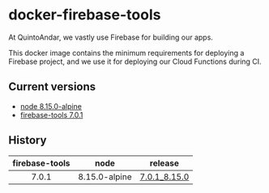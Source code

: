 # docker-firebase-tools

At QuintoAndar, we vastly use Firebase for building our apps.

This docker image contains the minimum requirements for deploying a Firebase project, and we use it for deploying our Cloud Functions during CI.

## Current versions

- [node 8.15.0-alpine](https://github.com/mhart/alpine-node/releases/tag/8.15.0)
- [firebase-tools 7.0.1](https://github.com/firebase/firebase-tools/releases/tag/v7.0.1)

## History

| firebase-tools | node |    release   |
|:--------------:|:----:|:------------:|
|      7.0.1     |   8.15.0-alpine  | [7.0.1_8.15.0](https://github.com/quintoandar/docker-firebase-tools/releases/tag/7.0.1_8.15.0) |
